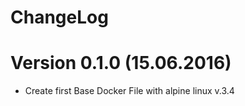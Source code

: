 ChangeLog
=========

# Version 0.1.0 (15.06.2016)
 - Create first Base Docker File with alpine linux v.3.4
